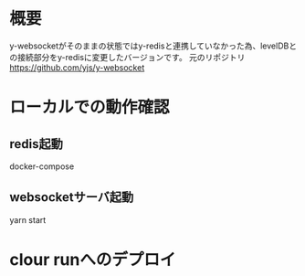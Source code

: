 # 概要
y-websocketがそのままの状態ではy-redisと連携していなかった為、levelDBとの接続部分をy-redisに変更したバージョンです。
元のリポジトリ
https://github.com/yjs/y-websocket

# ローカルでの動作確認
## redis起動
docker-compose

## websocketサーバ起動
yarn start


# clour runへのデプロイ 



